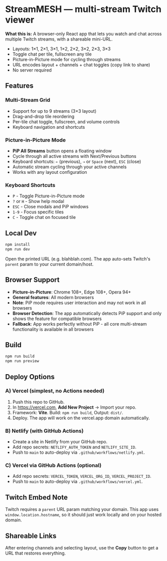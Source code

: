 # StreamMESH — multi-stream Twitch viewer

**What this is:** A browser-only React app that lets you watch and chat across multiple Twitch streams, with a shareable mini-URL.

- Layouts: 1×1, 2×1, 3×1, 1×2, 2×2, 3×2, 2×3, 3×3
- Toggle chat per tile, fullscreen any tile
- Picture-in-Picture mode for cycling through streams
- URL encodes layout + channels + chat toggles (copy link to share)
- No server required

## Features

### Multi-Stream Grid
- Support for up to 9 streams (3×3 layout)
- Drag-and-drop tile reordering
- Per-tile chat toggle, fullscreen, and volume controls
- Keyboard navigation and shortcuts

### Picture-in-Picture Mode
- **PiP All Streams** button opens a floating window
- Cycle through all active streams with Next/Previous buttons
- Keyboard shortcuts: `←` (previous), `→` or `Space` (next), `ESC` (close)
- Automatic stream cycling through your active channels
- Works with any layout configuration

### Keyboard Shortcuts
- `P` - Toggle Picture-in-Picture mode
- `?` or `H` - Show help modal
- `ESC` - Close modals and PiP windows
- `1-9` - Focus specific tiles
- `C` - Toggle chat on focused tile

## Local Dev

```bash
npm install
npm run dev
```

Open the printed URL (e.g. blahblah.com). The app auto-sets Twitch's `parent` param to your current domain/host.

## Browser Support

- **Picture-in-Picture**: Chrome 108+, Edge 108+, Opera 94+
- **General features**: All modern browsers
- **Note**: PiP mode requires user interaction and may not work in all browsers
- **Browser Detection**: The app automatically detects PiP support and only shows the feature for compatible browsers
- **Fallback**: App works perfectly without PiP - all core multi-stream functionality is available in all browsers

## Build

```bash
npm run build
npm run preview
```

## Deploy Options

### A) Vercel (simplest, no Actions needed)
1. Push this repo to GitHub.
2. In https://vercel.com, **Add New Project** → Import your repo.
3. Framework: **Vite**. Build: `npm run build`, Output: `dist/`.
4. Deploy. The app will work on the vercel.app domain automatically.

### B) Netlify (with GitHub Actions)
- Create a site in Netlify from your GitHub repo.
- Add repo secrets: `NETLIFY_AUTH_TOKEN` and `NETLIFY_SITE_ID`.
- Push to `main` to auto-deploy via `.github/workflows/netlify.yml`.

### C) Vercel via GitHub Actions (optional)
- Add repo secrets: `VERCEL_TOKEN`, `VERCEL_ORG_ID`, `VERCEL_PROJECT_ID`.
- Push to `main` to auto-deploy via `.github/workflows/vercel.yml`.

## Twitch Embed Note
Twitch requires a `parent` URL param matching your domain. This app uses `window.location.hostname`, so it should just work locally and on your hosted domain.

## Shareable Links
After entering channels and selecting layout, use the **Copy** button to get a URL that restores everything.


